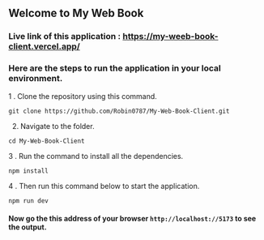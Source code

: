 ## Welcome to My Web Book

### Live link of this application : https://my-weeb-book-client.vercel.app/

### Here are the steps to run the application in your local environment.

1 . Clone the repository using this command.

```
git clone https://github.com/Robin0787/My-Web-Book-Client.git
```

2. Navigate to the folder.

```
cd My-Web-Book-Client
```

3 . Run the command to install all the dependencies.

```
npm install
```

4 . Then run this command below to start the application.

```
npm run dev
```

#### Now go the this address of your browser `http://localhost://5173` to see the output.
